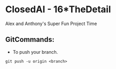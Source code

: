 
# ClosedAI - 16*TheDetail
Alex and Anthony's Super Fun Project Time

## GitCommands:

- To push your branch.
```
git push -u origin <branch>
```

